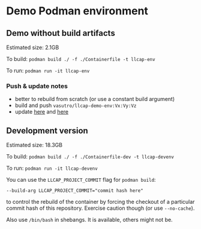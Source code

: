 # Demo Podman environment

## Demo without build artifacts

Estimated size: 2.1GB

To build: `podman build ./ -f ./Containerfile -t llcap-env`

To run: `podman run -it llcap-env`

### Push & update notes

* better to rebuild from scratch (or use a constant build argument)
* build and push `vasutro/llcap-demo-env:Vx:Vy:Vz`
* update [here](../README.md#containers) and [here](../sandbox/02-ipc/example-arg-replacement/README.md#prerequisites)

## Development version

Estimated size: 18.3GB

To build: `podman build ./ -f ./Containerfile-dev -t llcap-devenv`

To run: `podman run -it llcap-devenv`

You can use the `LLCAP_PROJECT_COMMIT` flag for `podman build`:

```
--build-arg LLCAP_PROJECT_COMMIT="commit hash here"
```

to control the rebuild of the container by forcing the checkout of a particular commit hash of this repository. Exercise caution though (or use `--no-cache`).

Also use `/bin/bash` in shebangs. It is available, others might not be.
